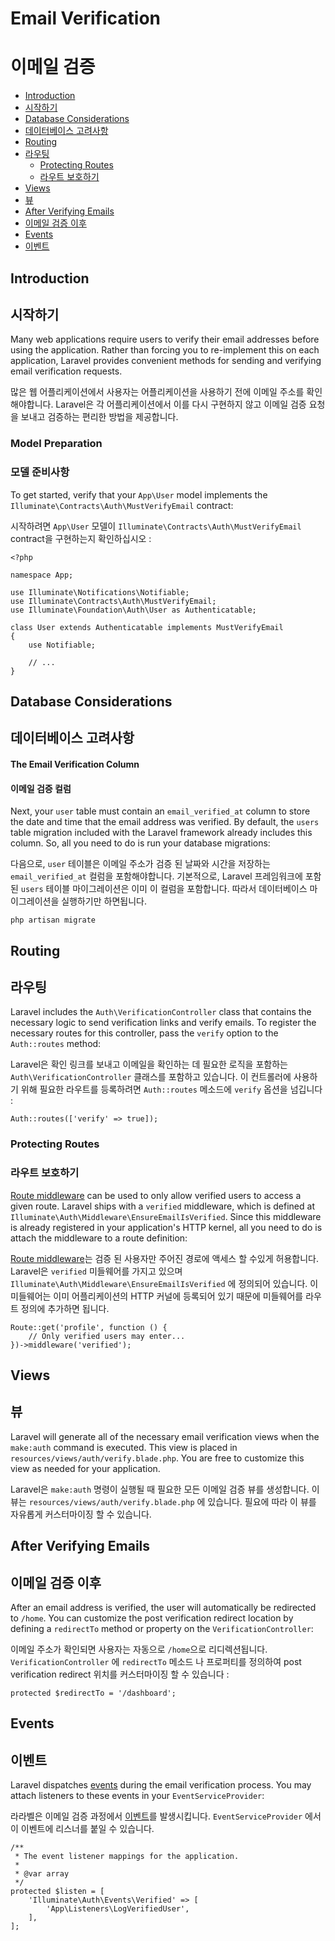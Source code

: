 # Email Verification
# 이메일 검증

- [Introduction](#introduction)
- [시작하기](#introduction)
- [Database Considerations](#verification-database)
- [데이터베이스 고려사항](#verification-database)
- [Routing](#verification-routing)
- [라우팅](#verification-routing)
    - [Protecting Routes](#protecting-routes)
    - [라우트 보호하기](#protecting-routes)
- [Views](#verification-views)
- [뷰](#verification-views)
- [After Verifying Emails](#after-verifying-emails)
- [이메일 검증 이후](#after-verifying-emails)
- [Events](#events)
- [이벤트](#events)

<a name="introduction"></a>
## Introduction
## 시작하기

Many web applications require users to verify their email addresses before using the application. Rather than forcing you to re-implement this on each application, Laravel provides convenient methods for sending and verifying email verification requests.

많은 웹 어플리케이션에서 사용자는 어플리케이션을 사용하기 전에 이메일 주소를 확인해야합니다. Laravel은 각 어플리케이션에서 이를 다시 구현하지 않고 이메일 검증 요청을 보내고 검증하는 편리한 방법을 제공합니다.

### Model Preparation
### 모델 준비사항

To get started, verify that your `App\User` model implements the `Illuminate\Contracts\Auth\MustVerifyEmail` contract:

시작하려면 `App\User` 모델이 `Illuminate\Contracts\Auth\MustVerifyEmail` contract을 구현하는지 확인하십시오 :


    <?php

    namespace App;

    use Illuminate\Notifications\Notifiable;
    use Illuminate\Contracts\Auth\MustVerifyEmail;
    use Illuminate\Foundation\Auth\User as Authenticatable;

    class User extends Authenticatable implements MustVerifyEmail
    {
        use Notifiable;

        // ...
    }

<a name="verification-database"></a>
## Database Considerations
## 데이터베이스 고려사항

#### The Email Verification Column
#### 이메일 검증 컬럼

Next, your `user` table must contain an `email_verified_at` column to store the date and time that the email address was verified. By default, the `users` table migration included with the Laravel framework already includes this column. So, all you need to do is run your database migrations:

다음으로, `user` 테이블은 이메일 주소가 검증 된 날짜와 시간을 저장하는 `email_verified_at` 컬럼을 포함해야합니다. 기본적으로, Laravel 프레임워크에 포함 된 `users` 테이블 마이그레이션은 이미 이 컬럼을 포함합니다. 따라서 데이터베이스 마이그레이션을 실행하기만 하면됩니다.

    php artisan migrate

<a name="verification-routing"></a>
## Routing
## 라우팅

Laravel includes the `Auth\VerificationController` class that contains the necessary logic to send verification links and verify emails. To register the necessary routes for this controller, pass the `verify` option to the `Auth::routes` method:

Laravel은 확인 링크를 보내고 이메일을 확인하는 데 필요한 로직을 포함하는 `Auth\VerificationController` 클래스를 포함하고 있습니다. 이 컨트롤러에 사용하기 위해 필요한 라우트를 등록하려면 `Auth::routes` 메소드에 `verify` 옵션을 넘깁니다 :

    Auth::routes(['verify' => true]);

<a name="protecting-routes"></a>
### Protecting Routes
### 라우트 보호하기

[Route middleware](/docs/{{version}}/middleware) can be used to only allow verified users to access a given route. Laravel ships with a `verified` middleware, which is defined at `Illuminate\Auth\Middleware\EnsureEmailIsVerified`. Since this middleware is already registered in your application's HTTP kernel, all you need to do is attach the middleware to a route definition:

[Route middleware](/docs/{{version}}/middleware)는 검증 된 사용자만 주어진 경로에 액세스 할 수있게 허용합니다. Laravel은 `verified` 미들웨어를 가지고 있으며 `Illuminate\Auth\Middleware\EnsureEmailIsVerified` 에 정의되어 있습니다. 이 미들웨어는 이미 어플리케이션의 HTTP 커널에 등록되어 있기 때문에 미들웨어를 라우트 정의에 추가하면 됩니다.

    Route::get('profile', function () {
        // Only verified users may enter...
    })->middleware('verified');

<a name="verification-views"></a>
## Views
## 뷰

Laravel will generate all of the necessary email verification views when the `make:auth` command is executed. This view is placed in `resources/views/auth/verify.blade.php`. You are free to customize this view as needed for your application.

Laravel은 `make:auth` 명령이 실행될 때 필요한 모든 이메일 검증 뷰를 생성합니다. 이 뷰는 `resources/views/auth/verify.blade.php` 에 있습니다. 필요에 따라 이 뷰를 자유롭게 커스터마이징 할 수 있습니다.

<a name="after-verifying-emails"></a>
## After Verifying Emails
## 이메일 검증 이후

After an email address is verified, the user will automatically be redirected to `/home`. You can customize the post verification redirect location by defining a `redirectTo` method or property on the `VerificationController`:

이메일 주소가 확인되면 사용자는 자동으로 `/home`으로 리디렉션됩니다. `VerificationController` 에 `redirectTo` 메소드 나 프로퍼티를 정의하여 post verification redirect 위치를 커스터마이징 할 수 있습니다 :

    protected $redirectTo = '/dashboard';

<a name="events"></a>
## Events
## 이벤트

Laravel dispatches [events](/docs/{{version}}/events) during the email verification process. You may attach listeners to these events in your `EventServiceProvider`:

라라벨은 이메일 검증 과정에서 [이벤트](/docs/{{version}}/events)를 발생시킵니다. `EventServiceProvider` 에서 이 이벤트에 리스너를 붙일 수 있습니다.

    /**
     * The event listener mappings for the application.
     *
     * @var array
     */
    protected $listen = [
        'Illuminate\Auth\Events\Verified' => [
            'App\Listeners\LogVerifiedUser',
        ],
    ];
